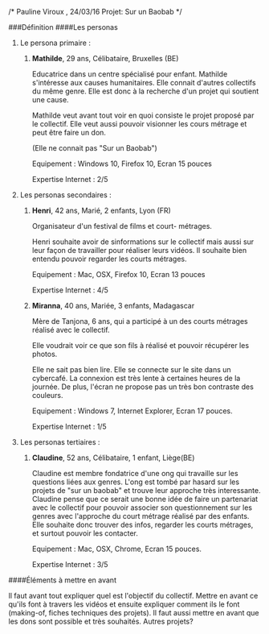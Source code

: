 /* Pauline Viroux , 24/03/16 
Projet: Sur un Baobab */


###Définition
####Les personas
1. Le persona primaire : 

    1. **Mathilde**, 29 ans, Célibataire, Bruxelles (BE)

    	Educatrice dans un centre spécialisé pour enfant.
    	Mathilde s'intéresse aux causes humanitaires. 		Elle connait d'autres collectifs du même genre.
    	Elle est donc à la recherche d'un projet qui 		soutient une cause.

    	Mathilde veut avant tout voir en quoi consiste le 		projet proposé par le collectif. Elle veut aussi 		pouvoir visionner les cours métrage et peut être 		faire un don.

    	(Elle ne connait pas "Sur un Baobab") 

    	Equipement : Windows 10, Firefox 10, Ecran 15 		pouces

    	Expertise Internet : 2/5


2. Les personas secondaires :

	1. **Henri**, 42 ans, Marié, 2 enfants, Lyon (FR)
    	
    	Organisateur d'un festival de films et court-		métrages.
    	
    	Henri souhaite avoir de sinformations sur le 		collectif mais aussi sur leur façon de travailler 		pour réaliser leurs vidéos. Il souhaite bien 		entendu pouvoir regarder les courts métrages.
    	
    	Equipement : Mac, OSX, Firefox 10, Ecran 13 		pouces

    	Expertise Internet : 4/5
    	
    2. **Miranna**, 40 ans, Mariée, 3 enfants, 		Madagascar
	
		Mère de Tanjona, 6 ans, qui a participé à un des 		courts métrages réalisé avec le collectif. 
		
		Elle voudrait voir ce que son fils à réalisé et 		pouvoir récupérer les photos.
		
		
		Elle ne sait pas bien lire. Elle se connecte sur 		le site dans un cybercafé. La connexion est très		lente à certaines heures de la journée. De plus, 		l'écran ne propose pas un très bon contraste des 		couleurs.
		
		Equipement : Windows 7, Internet Explorer, 		Ecran 17 pouces.

    	Expertise Internet : 1/5
    	
    	
3. Les personas tertiaires : 

	1. **Claudine**, 52 ans, Célibataire, 1 enfant, 		Liège(BE)
	
		Claudine est membre fondatrice d'une ong qui 		travaille sur les questions liées aux genres. 		L'ong est tombé par hasard sur les projets de 		"sur un baobab" et 	trouve leur approche très 		interessante. 
		Claudine pense que ce serait une bonne idée de 		faire un partenariat avec le collectif pour 		pouvoir associer son questionnement sur les 		genres avec l'approche du court métrage réalisé 		par des enfants.
		Elle souhaite donc trouver des infos, regarder 		les courts métrages, et surtout pouvoir les 		contacter.

		Equipement : Mac, OSX, Chrome, 	Ecran 15 pouces.

    	Expertise Internet : 3/5
   
####Éléments à mettre en avant

Il faut avant tout expliquer quel est l'objectif du collectif. Mettre en avant ce qu'ils font à travers les vidéos et ensuite expliquer comment ils le font (making-of, fiches techniques des projets). Il faut aussi mettre en avant que les dons sont possible et très souhaités. Autres projets? 

